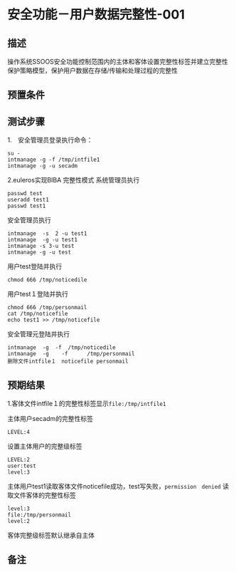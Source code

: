 # 安全功能－用户数据完整性-001

## 描述

操作系统SSOOS安全功能控制范围内的主体和客体设置完整性标签并建立完整性保护策略模型，保护用户数据在存储/传输和处理过程的完整性

## 预置条件

## 测试步骤

1.　安全管理员登录执行命令：

```echo secadm > /tmp/intfile1
su -
intmanage -g -f /tmp/intfile1
intmanage -g -u secadm
```

2.euleros实现BIBA 完整性模式
系统管理员执行

```useradd　test
passwd test
useradd test1
passwd test1
```

安全管理员执行

```su -
intmanage  -s  2 -u test1
intmanage  -g -u test1
intmanage -s 3-u test
intmanage -g -u test
```

用户test登陆并执行

```echo test1> /tmp/noticefile
chmod 666 /tmp/noticedile
```

用户test１登陆并执行

```echo test1 > /tmp/personmail
chmod 666 /tmp/personmail
cat /tmp/noticefile
echo test1 >> /tmp/noticefile
```

安全管理元登陆并执行

```su -
intmanage  -g  -f  /tmp/noticedile
intmanage  -g    -f      /tmp/personmail
删除文件intfile１　noticefile personmail
```

## 预期结果

1.客体文件intfile１的完整性标签显示```file:/tmp/intfile1```

主体用户secadm的完整性标签

```ＵＳＥＲ　　：secadm
LEVEL:4
```

设置主体用户的完整级标签

```ＵＳＥＲ　　：secadm
LEVEL:2
user:test
level:3
```

主体用户test1读取客体文件noticefile成功，test写失败，```permission　denied```
读取文件客体的完整性标签

```file:/tmp/noticefile
level:3
file:/tmp/personmail
level:2
```

客体完整级标签默认继承自主体

## 备注